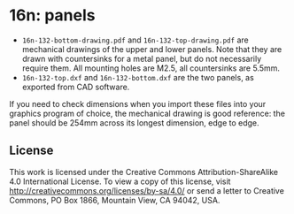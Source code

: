 # 16n: panels

- `16n-132-bottom-drawing.pdf` and `16n-132-top-drawing.pdf` are mechanical drawings of the upper and lower panels. Note that they are drawn with countersinks for a metal panel, but do not necessarily require them. All mounting holes are M2.5, all countersinks are 5.5mm.
- `16n-132-top.dxf` and `16n-132-bottom.dxf` are the two panels, as exported from CAD software.

If you need to check dimensions when you import these files into your graphics program of choice, the mechanical drawing is good reference: the panel should be 254mm across its longest dimension, edge to edge.

## License

This work is licensed under the Creative Commons Attribution-ShareAlike 4.0 International License. To view a copy of this license, visit http://creativecommons.org/licenses/by-sa/4.0/ or send a letter to Creative Commons, PO Box 1866, Mountain View, CA 94042, USA.
